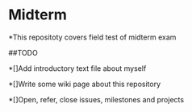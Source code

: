 Midterm
=========
 *This repositoty covers field test of midterm exam

 ##TODO 
 
  *[]Add introductory text file about myself 
  
  *[]Write some wiki page about this repository 
  
  *[]Open, refer, close issues, milestones and projects 
  
